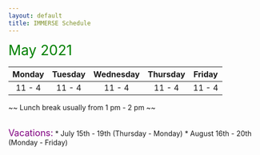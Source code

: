 ```yaml
---
layout: default
title: IMMERSE Schedule
---
```


<span style="color:green; font-size:2em;">May 2021</span>

|  Monday  |  Tuesday  |  Wednesday  |  Thursday  |  Friday  |
| :----: | :-----: | :-------: | :------: | :----: |
| 11 - 4 | 11 - 4  | 11 - 4    | 11 - 4   | 11 - 4 | 

~~ Lunch break usually from 1 pm - 2 pm ~~  

<br/>
<span style="color:purple; font-size:1.3em;">Vacations:</span>  
* July 15th - 19th (Thursday - Monday)  
* August 16th - 20th (Monday - Friday)
